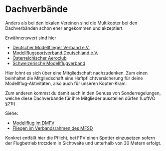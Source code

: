 # Dachverbände

Anders als bei den lokalen Vereinen sind die Multikopter bei den Dachverbänden schon eher angekommen und akzeptiert.

Erwähnenswert sind hier

- [Deutscher Modellflieger Verband e.V.](https://www.dmfv.aero/)
- [Modellflugsportverband Deutschland e.V.](https://www.mfsd.de/)
- [Österreichischer Aeroclub](https://aeroclub.at/)
- [Schweizerische Modellflugverband](https://www.modellflug.ch/)

Hier lohnt es sich über eine Mitgliedschaft nachzudenken. Zum einen beinhaltet die Mitgliedschaft eine Haftpflichtversicherung für deine Modellflug-Aktivitäten, also auch für unseren Kopter-Kram.

Zum anderen kommst du damit auch in den Genuss von Sonderregelungen, welche diese Dachverbände für ihre Mitglieder ausstellen dürfen (LuftVO §21f).

Siehe:

- [Modellflug im DMFV](https://www.dmfv.aero/rund-ums-fliegen/einfach-sicher-fliegen/)
- [Fliegen im Verbandsrahmen des MFSD](https://www.mfsd.de/flugbetrieb-im-verbandsrahmen-des-mfsd/kurzbeschreibung-modellflieger/)

Konkret entfällt hier die Pflicht, bei FPV einen Spotter einzusetzen sofern der Flugbetrieb trotzdem in Sichtweite und unterhalb von 30 Metern erfolgt.
